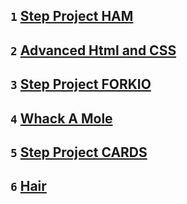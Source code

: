 ## `1` [Step Project HAM](https://vpalokha.github.io/ham)
## `2` [Advanced Html and CSS](https://vpalokha.github.io/homework2)
## `3` [Step Project FORKIO](https://vpalokha.github.io/forkio)
## `4` [Whack A Mole](https://vpalokha.github.io/whack_a_mole)
## `5` [Step Project CARDS](https://vpalokha.github.io/cards)
## `6` [Hair](https://vpalokha.github.io/hair)